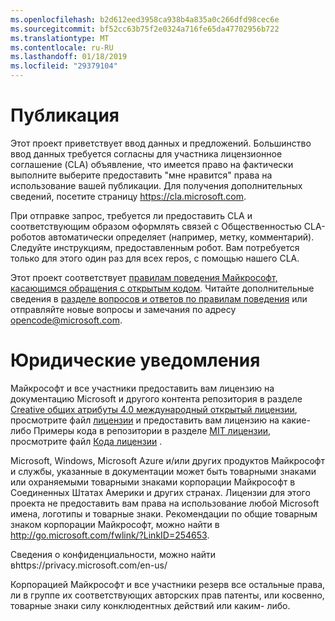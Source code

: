 ```yaml
---
ms.openlocfilehash: b2d612eed3958ca938b4a835a0c266dfd98cec6e
ms.sourcegitcommit: bf52cc63b75f2e0324a716fe65da47702956b722
ms.translationtype: MT
ms.contentlocale: ru-RU
ms.lasthandoff: 01/18/2019
ms.locfileid: "29379104"
---
```

# <a name="contributing"></a>Публикация

Этот проект приветствует ввод данных и предложений.  Большинство ввод данных требуется согласны для участника лицензионное соглашение (CLA) объявление, что имеется право на фактически выполните выберите предоставить "мне нравится" права на использование вашей публикации. Для получения дополнительных сведений, посетите страницу https://cla.microsoft.com.

При отправке запрос, требуется ли предоставить CLA и соответствующим образом оформлять связей с Общественностью CLA-роботов автоматически определяет (например, метку, комментарий). Следуйте инструкциям, предоставленным робот. Вам потребуется только для этого один раз для всех repos, с помощью нашего CLA.

Этот проект соответствует [правилам поведения Майкрософт, касающимся обращения с открытым кодом](https://opensource.microsoft.com/codeofconduct/). Читайте дополнительные сведения в [разделе вопросов и ответов по правилам поведения](https://opensource.microsoft.com/codeofconduct/faq/) или отправляйте новые вопросы и замечания по адресу [opencode@microsoft.com](mailto:opencode@microsoft.com).

# <a name="legal-notices"></a>Юридические уведомления

Майкрософт и все участники предоставить вам лицензию на документацию Microsoft и другого контента репозитория в разделе [Creative общих атрибуты 4.0 международный открытый лицензии](https://creativecommons.org/licenses/by/4.0/legalcode), просмотрите файл [лицензии](LICENSE) и предоставить вам лицензию на какие-либо Примеры кода в репозитории в разделе [MIT лицензии](https://opensource.org/licenses/MIT), просмотрите файл [Кода лицензии](LICENSE-CODE) .

Microsoft, Windows, Microsoft Azure и/или других продуктов Майкрософт и службы, указанные в документации может быть товарными знаками или охраняемыми товарными знаками корпорации Майкрософт в Соединенных Штатах Америки и других странах. Лицензии для этого проекта не предоставить вам права на использование любой Microsoft имена, логотипы и товарные знаки. Рекомендации по общие товарным знаком корпорации Майкрософт, можно найти в http://go.microsoft.com/fwlink/?LinkID=254653.

Сведения о конфиденциальности, можно найти вhttps://privacy.microsoft.com/en-us/

Корпорацией Майкрософт и все участники резерв все остальные права, ли в группе их соответствующих авторских прав патенты, или косвенно, товарные знаки силу конклюдентных действий или каким- либо.
